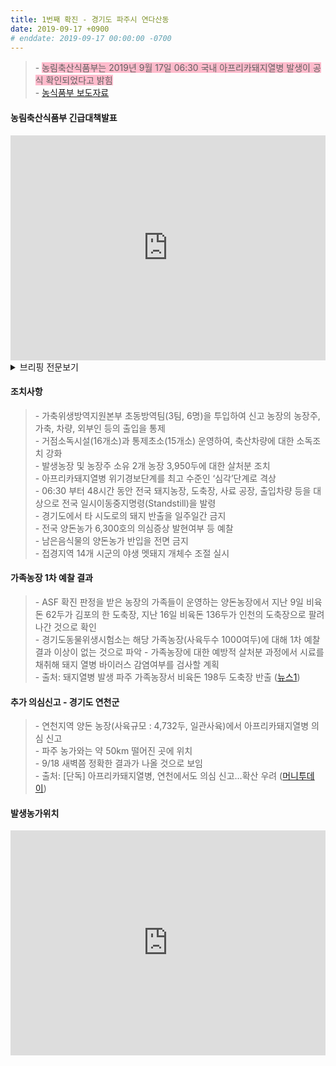 ```yaml
---
title: 1번째 확진 - 경기도 파주시 연다산동
date: 2019-09-17 +0900
# enddate: 2019-09-17 00:00:00 -0700
---
```

> \- <span style="background-color:#ffbbcc">농림축산식품부는 2019년 9월 17일 06:30 국내 아프리카돼지열병 발생이 공식 확인되었다고 밝힘</span>  
> \- [농식품부 보도자료](http://www.mafra.go.kr/FMD-AI/2095/subview.do?enc=Zm5jdDF8QEB8JTJGYmJzJTJGRk1ELUFJJTJGMzU0JTJGMzIxMzMwJTJGYXJ0Y2xWaWV3LmRvJTNG)  

#### 농림축산식품부 긴급대책발표  
<iframe width="100%" height="360" src="https://www.youtube.com/embed/2J_INnSeWWE" frameborder="0" allow="accelerometer; autoplay; encrypted-media; gyroscope; picture-in-picture" allowfullscreen></iframe>

<details>
<summary>브리핑 전문보기</summary>
<div markdown="1">

<p>안녕하십니까 농림축산식품부 장관 김현수입니다. 발생상황에 대해서 말씀드리겠습니다. 2019년 9월 17일 06시 30분 국내 아프리카 돼지열병 발생이 공식 확인되었습니다. 어제 18시 경기도 파주 소재 양돈 농장에서 어미 돼지 5두가 폐사했다는 신고가 있었습니다. 이에 따라 경기도 위생 시험소에서 폐사축에 대한 시료를 채취하였으며 농림축산 검역본부 정밀 검사 결과 오늘 오전 6시 30분 경 아프리카 돼지열병 양성이 확정되었습니다. 농림축산식품부는 검역본부 역학조사반을 현장에 파견하여 현재 발생 원인을 파악 중에 있습니다. 인근 농장 전파 가능성을 염두에 두고 방역 조치를 실시하고 있으며 발생 농장 반경 3km 이내의 위치한 양돈농장은 없는 것으로 확인하였습니다. 반경 10km 이내의 양돈농가 19호에 대해서는 아프리카 돼지 열병 정밀 검사를 통해 발생 여부를 확인할 계획입니다.</p>

<p>조치 상황에 대해서 말씀드리겠습니다. 농축산식품부는 아프리카 돼지 열병 발생 의심 신고가 접수된 즉시 해당 농장에 대한 긴급 방역조치를 실시하였습니다. 가축위생지원 방역본부 초동 방역팀 6명을 투입하여 신고 농장의 농장주 가축 차량 외부인 등의 출입을 통제하였습니다. 거점 소독시설과 통제 초소도 운영하여 축산 차량에 대한 소독 조치도 강화하였습니다. 또한 발생 농장 및 농장주 소유 2개 농장, 3950두에 대한 살처분 조치도 실시함으로써 초동 방역 조치를 완료하였습니다. 참고로 이 3950두에 대한 살처분 조치는 금일 중으로 완료할 예정입니다. 또 농림축산식품부는 아프리카 돼지열병 양성 확진 판정 즉시 아프리카 돼지열병 위기 경보 단계를 최고 수준인 심각 단계로 격상하였습니다. 금일 06시 30분부터 48시간동안 전국 돼지농장 도축장 사료공장 출입차량 등을 대상으로 전국 일시 이동중지 명령을 발령하였으며 경기도에서 타 시도로의 돼지 반출을 일주일간 금지하는 긴급 조치를 실시하겠습니다. 또한 전국 양돈 농가 6300호의 일제 소독 및 의심 증상 발현 여부도 즉시 예찰하도록 하겠습니다. 아프리카 돼지 열병 주요 전파 요인에 대한 관리도 강화하겠습니다. 금일부터 남은 음식물에 대한 양돈농가 반입을 전면 금지하고 환경부 등 관계부처와 협력하여 접경지역 14개 시군의 야생멧돼지 개체 수 조절도 실시하겠습니다.</p>

<p>농가 및 지자체에 대해서 당부 드리겠습니다. 아프리카 돼지 열병 조기 종식을 위해 지자체와 축산 농가에도 방역 조치가 현장에서 신속히 이뤄질 수 있도록 협조를 당부 드립니다. 전국 지자체는 방역조치사항에 대한 후속 조치에 만전을 기해 주시기 바랍니다. 아프리카 돼지 열병 방역 대책 상황실을 즉시 설치 운영하고 양돈농가 등 축산시설 일제 소독 도축 출하장 임상검사 의심축 발생 시 신고요령 홍보 등을 조속히 실시해주시기 바랍니다. 축산 농가와 도축장 등 관련 시설에서는 방역행동 요령을 철저히 준수해주시기 바랍니다. 농가 등 내·외부 및 출입차량 소독과 ASF 의심증상 발생 시 신속히 검역본부 지자체 등에 신고해주시고 전국 축산농가 모임, 행사 금지 등 아프리카 돼지 열병 확산 차단을 위한 방역조치에 협조해주시기 바랍니다.</p>

<p>아프리카 돼지 열병은 인수공통 전염병이 아닙니다. 시중에 유통되지 않기 때문에 국민 여러분께서도 국산 돼지고기를 안심하고 소비하여 주시기 바랍니다. 농림축산식품부는 과감하고 신속한 방역조치를 통해 아프리카 돼지열병이 조기에 종식될 수 있도록 최선을 다하겠습니다. 감사합니다.</p>

</div>
</details>

#### 조치사항
> \- 가축위생방역지원본부 초동방역팀(3팀, 6명)을 투입하여 신고 농장의 농장주, 가축, 차량, 외부인 등의 출입을 통제  
> \- 거점소독시설(16개소)과 통제초소(15개소) 운영하여, 축산차량에 대한 소독조치 강화  
> \- 발생농장 및 농장주 소유 2개 농장 3,950두에 대한 살처분 조치  
> \- 아프리카돼지열병 위기경보단계를 최고 수준인 ‘심각’단계로 격상  
> \- 06:30 부터 48시간 동안 전국 돼지농장, 도축장, 사료 공장, 출입차량 등을 대상으로 전국 일시이동중지명령(Standstill)을 발령  
> \- 경기도에서 타 시도로의 돼지 반출을 일주일간 금지  
> \- 전국 양돈농가 6,300호의 의심증상 발현여부 등 예찰  
> \- 남은음식물의 양돈농가 반입을 전면 금지  
> \- 접경지역 14개 시군의 야생 멧돼지 개체수 조절 실시  

#### 가족농장 1차 예찰 결과 
> \- ASF 확진 판정을 받은 농장의 가족들이 운영하는 양돈농장에서 지난 9일 비육돈 62두가 김포의 한 도축장, 지난 16일 비육돈 136두가 인천의 도축장으로 팔려나간 것으로 확인  
> \- 경기도동물위생시험소는 해당 가족농장(사육두수 1000여두)에 대해 1차 예찰 결과 이상이 없는 것으로 파악 
> \- 가족농장에 대한 예방적 살처분 과정에서 시료를 채취해 돼지 열병 바이러스 감염여부를 검사할 계획  
> \- 출처: 돼지열병 발생 파주 가족농장서 비육돈 198두 도축장 반출 ([뉴스1](http://news1.kr/articles/?3721293))  

#### 추가 의심신고 - 경기도 연천군
> \- 연천지역 양돈 농장(사육규모 : 4,732두, 일관사육)에서 아프리카돼지열병 의심 신고  
> \- 파주 농가와는 약 50km 떨어진 곳에 위치  
> \- 9/18 새벽쯤 정확한 결과가 나올 것으로 보임  
> \- 출처: [단독] 아프리카돼지열병, 연천에서도 의심 신고…확산 우려 ([머니투데이](http://news.mtn.co.kr/newscenter/news_viewer.mtn?gidx=2019091717035866804))   

#### 발생농가위치  
<iframe width="100%" height="360" src="http://adatalab.net/asf-timeline/charts/190917-map" frameborder="0" allow="accelerometer; autoplay; encrypted-media; gyroscope; picture-in-picture" allowfullscreen></iframe>
